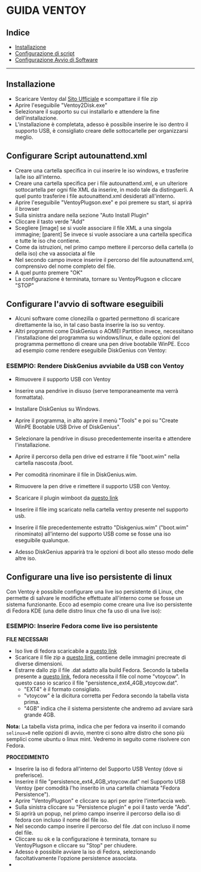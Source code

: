 # GUIDA VENTOY

## Indice

- [Installazione](#installazione)
- [Configurazione di script](#configurare-script-autounattendxml)
- [Configurazione Avvio di Software](#configurare-lavvio-di-software-eseguibili)

---

## Installazione

- Scaricare Ventoy dal [Sito Ufficiale](https://www.ventoy.net/en/download.html) e scompattare il file zip
- Aprire l'eseguibile "Ventoy2Disk.exe"
- Selezionare il supporto su cui installarlo e attendere la fine dell'installazione.
- L'installazione è completata, adesso è possibile inserire le iso dentro il supporto USB, è consigliato creare delle sottocartelle per organizzarsi meglio.

## Configurare Script autounattend.xml

- Creare una cartella specifica in cui inserire le iso windows, e trasferire la/le iso all'interno.
- Creare una cartella specifica per i file autounattend.xml, e un ulteriore sottocartella per ogni file XML da inserire, in modo tale da distinguerli. A quel punto trasferire i file autounattend.xml desiderati all'interno.
- Aprire l'eseguibile "VentoyPlugson.exe" e poi premere su start, si aprirà il browser
- Sulla sinistra andare nella sezione "Auto Install Plugin"
- Cliccare il tasto verde "Add"
- Scegliere [image] se si vuole associare il file XML a una singola immagine; [parent] Se invece si vuole associare a una cartella specifica e tutte le iso che contiene.
- Come da istruzioni, nel primo campo mettere il percorso della cartella (o della iso) che va associata al file
- Nel secondo campo invece inserire il percorso del file autounattend.xml, comprensivo del nome completo del file.
- A quel punto premere "OK"
- La configurazione è terminata, tornare su VentoyPlugson e cliccare "STOP"

## Configurare l'avvio di software eseguibili 

- Alcuni software come clonezilla o gparted permettono di scaricare direttamente la iso, in tal caso basta inserire la iso su ventoy.
- Altri programmi come DiskGenius o AOMEI Partition invece, necessitano l'installazione del programma su windows/linux, e dalle opzioni del programma permettono di creare una pen drive bootabile WinPE. Ecco ad esempio come rendere eseguibile DiskGenius con Ventoy:

### ESEMPIO: Rendere DiskGenius avviabile da USB con Ventoy

- Rimuovere il supporto USB con Ventoy
- Inserire una pendrive in disuso (serve temporaneamente ma verrà formattata).
- Installare DiskGenius su Windows.
- Aprire il programma, in alto aprire il menù "Tools" e poi su "Create WinPE Bootable USB Drive of DiskGenius".
- Selezionare la pendrive in disuso precedentemente inserita e attendere l'installazione.
- Aprire il percorso della pen drive ed estrarre il file "boot.wim" nella cartella nascosta /boot.
- Per comodità rinominare il file in DiskGenius.wim.
- Rimuovere la pen drive e rimettere il supporto USB con Ventoy.

- Scaricare il plugin wimboot da [questo link](https://github.com/ventoy/wimiso/releases)
- Inserire il file img scaricato nella cartella ventoy presente nel supporto usb.
- Inserire il file precedentemente estratto "Diskgenius.wim" ("boot.wim" rinominato) all'interno del supporto USB come se fosse una iso eseguibile qualunque.
- Adesso DiskGenius apparirà tra le opzioni di boot allo stesso modo delle altre iso.

## Configurare una live iso persistente di linux

Con Ventoy è possibile configurare una live iso persistente di Linux, che permette di salvare le modifiche effettuate all'interno come se fosse un sistema funzionante.
Ecco ad esempio come creare una live iso persistente di Fedora KDE (una delle distro linux che fa uso di una live iso):

### ESEMPIO: Inserire Fedora come live iso persistente

**FILE NECESSARI**
- Iso live di fedora scaricabile a [questo link](https://fedoraproject.org/it/kde/download)
- Scaricare il file zip a [questo link](https://github.com/ventoy/backend/releases), contiene delle immagini precreate di diverse dimensioni.
- Estrarre dallo zip il file .dat adatto alla build Fedora. Secondo la tabella presente a [questo link](https://www.ventoy.net/en/plugin_persistence.html), fedora necessita il file col nome "vtoycow". In questo caso io scarico il file "persistence_ext4_4GB_vtoycow.dat".
  - "EXT4" è il formato consigliato.
  - "vtoycow" è la dicitura corretta per Fedora secondo la tabella vista prima.
  - "4GB" indica che il sistema persistente che andremo ad avviare sarà grande 4GB.

**Nota:** La tabella vista prima, indica che per fedora va inserito il comando `selinux=0` nelle opzioni di avvio, mentre ci sono altre distro che sono più semplici come ubuntu o linux mint. Vedremo in seguito come risolvere con Fedora.

**PROCEDIMENTO**
- Inserire la iso di fedora all'interno del Supporto USB Ventoy (dove si preferisce).
- Inserire il file "persistence_ext4_4GB_vtoycow.dat" nel Supporto USB Ventoy (per comodità l'ho inserito in una cartella chiamata "Fedora Persistence").
- Aprire "VentoyPlugson" e cliccare su apri per aprire l'interfaccia web.
- Sulla sinistra cliccare su "Persistence plugin" e poi il tasto verde "Add".
- Si aprirà un popup, nel primo campo inserire il percorso della iso di fedora con incluso il nome del file iso.
- Nel secondo campo inserire il percorso del file .dat con incluso il nome del file.
- Cliccare su ok e la configurazione è terminata, tornare su VentoyPlugson e cliccare su "Stop" per chiudere.
- Adesso è possibile avviare la iso di Fedora, selezionando facoltativamente l'opzione persistence associata.
- 
